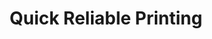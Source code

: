---
title: "Quick Reliable Printing"
url: /midland/quick-reliable-printing/
shop: office supplies
---